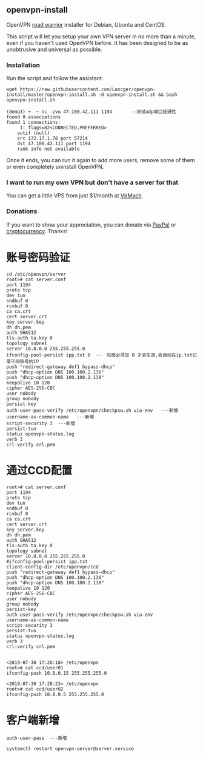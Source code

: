## openvpn-install
OpenVPN [road warrior](http://en.wikipedia.org/wiki/Road_warrior_%28computing%29) installer for Debian, Ubuntu and CentOS.

This script will let you setup your own VPN server in no more than a minute, even if you haven't used OpenVPN before. It has been designed to be as unobtrusive and universal as possible.

### Installation
Run the script and follow the assistant:

`wget https://raw.githubusercontent.com/Lancger/openvpn-install/master/openvpn-install.sh -O openvpn-install.sh && bash openvpn-install.sh`

```
(demo3) ➜  ~ nc -zvu 47.100.42.111 1194       --测试udp端口连通性
found 0 associations
found 1 connections:
     1:	flags=82<CONNECTED,PREFERRED>
	outif (null)
	src 172.17.1.78 port 57214
	dst 47.100.42.111 port 1194
	rank info not available
```

Once it ends, you can run it again to add more users, remove some of them or even completely uninstall OpenVPN.

### I want to run my own VPN but don't have a server for that
You can get a little VPS from just $1/month at [VirMach](https://billing.virmach.com/aff.php?aff=4109&url=billing.virmach.com/cart.php?gid=1).

### Donations

If you want to show your appreciation, you can donate via [PayPal](https://www.paypal.com/cgi-bin/webscr?cmd=_s-xclick&hosted_button_id=VBAYDL34Z7J6L) or [cryptocurrency](https://pastebin.com/raw/M2JJpQpC). Thanks!


# 账号密码验证
```
cd /etc/openvpn/server
root># cat server.conf
port 1194
proto tcp
dev tun
sndbuf 0
rcvbuf 0
ca ca.crt
cert server.crt
key server.key
dh dh.pem
auth SHA512
tls-auth ta.key 0
topology subnet
server 10.8.0.0 255.255.255.0
ifconfig-pool-persist ipp.txt 0  --  后面必须加 0 才会生效,会自动在ip.txt记录不同账号的IP
push "redirect-gateway def1 bypass-dhcp"
push "dhcp-option DNS 100.100.2.136"
push "dhcp-option DNS 100.100.2.138"
keepalive 10 120
cipher AES-256-CBC
user nobody
group nobody
persist-key
auth-user-pass-verify /etc/openvpn/checkpsw.sh via-env   ---新增
username-as-common-name   ---新增
script-security 3  ---新增
persist-tun
status openvpn-status.log
verb 3
crl-verify crl.pem
```

# 通过CCD配置
```
root># cat server.conf
port 1194
proto tcp
dev tun
sndbuf 0
rcvbuf 0
ca ca.crt
cert server.crt
key server.key
dh dh.pem
auth SHA512
tls-auth ta.key 0
topology subnet
server 10.8.0.0 255.255.255.0
#ifconfig-pool-persist ipp.txt
client-config-dir /etc/openvpn/ccd
push "redirect-gateway def1 bypass-dhcp"
push "dhcp-option DNS 100.100.2.136"
push "dhcp-option DNS 100.100.2.138"
keepalive 10 120
cipher AES-256-CBC
user nobody
group nobody
persist-key
auth-user-pass-verify /etc/openvpn/checkpsw.sh via-env
username-as-common-name
script-security 3
persist-tun
status openvpn-status.log
verb 3
crl-verify crl.pem


<2019-07-30 17:28:18> /etc/openvpn
root># cat ccd/user01 
ifconfig-push 10.8.0.15 255.255.255.0

<2019-07-30 17:28:23> /etc/openvpn
root># cat ccd/user02 
ifconfig-push 10.8.0.5 255.255.255.0
```

# 客户端新增
```
auth-user-pass  ---新增

systemctl restart openvpn-server@server.service
```
